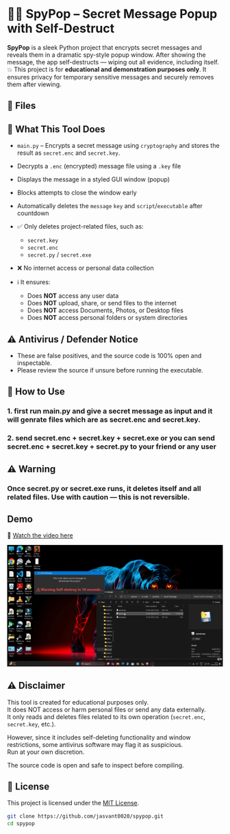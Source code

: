 # 🕵️‍♂️ SpyPop – Secret Message Popup with Self-Destruct

**SpyPop** is a sleek Python project that encrypts secret messages and reveals them in a dramatic spy-style popup window. After showing the message, the app self-destructs — wiping out all evidence, including itself. 💥
This project is for **educational and demonstration purposes only**. It ensures privacy for temporary sensitive messages and securely removes them after viewing.


## 📁 Files

## 🧩 What This Tool Does

- `main.py` – Encrypts a secret message using `cryptography` and stores the result as `secret.enc` and `secret.key`.
- Decrypts a `.enc` (encrypted) message file using a `.key` file
- Displays the message in a styled GUI window (popup)
- Blocks attempts to close the window early
- Automatically deletes the `message`  `key` and `script`/`executable` after countdown
- ✅ Only deletes project-related files, such as:
  - `secret.key`
  - `secret.enc`
  - `secret.py` / `secret.exe`

- ❌ No internet access or personal data collection
- ℹ️ It ensures:
  - Does **NOT** access any user data
  - Does **NOT** upload, share, or send files to the internet
  - Does **NOT** access Documents, Photos, or Desktop files
  - Does **NOT** access personal folders or system directories

## ⚠️ Antivirus / Defender Notice

- These are false positives, and the source code is 100% open and inspectable.
- Please review the source if unsure before running the executable.


## 🚀 How to Use

### 1. first run main.py and give a secret message as input and it will genrate files which are as secret.enc and secret.key.
### 2. send secret.enc + secret.key + secret.exe or you can send  secret.enc + secret.key + secret.py to your friend or any user 

## ⚠️ Warning

### Once secret.py or secret.exe runs, it deletes itself and all related files. Use with caution — this is not reversible.

## Demo

🎥 [Watch the video here](https://drive.google.com/file/d/1cGmY1VHm9Gq3FvolqnIUvA6NN2xUCJU7/view?usp=sharing)

![Detection in Action](demo.png) <!-- Replace with your actual demo GIF or screenshot -->


## ⚠️ Disclaimer

This tool is created for educational purposes only.  
It does NOT access or harm personal files or send any data externally.  
It only reads and deletes files related to its own operation (`secret.enc`, `secret.key`, etc.).

However, since it includes self-deleting functionality and window restrictions, some antivirus software may flag it as suspicious.  
Run at your own discretion.

The source code is open and safe to inspect before compiling.



## 📄 License


This project is licensed under the [MIT License](LICENSE).



```bash
git clone https://github.com/jasvant0020/spypop.git
cd spypop
